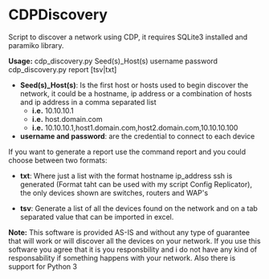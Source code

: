 # CDPDiscovery

Script to discover a network using CDP, it requires SQLite3 installed and paramiko library.

**Usage:**
cdp_discovery.py Seed(s)_Host(s) username password
cdp_discovery.py report [tsv|txt]

- **Seed(s)_Host(s)**: Is the first host or hosts used to begin discover the network, it could be a hostname, ip address or a combination of hosts and ip address in a comma separated list
    - **i.e.** 10.10.10.1
    - **i.e.** host.domain.com
    - **i.e.** 10.10.10.1,host1.domain.com,host2.domain.com,10.10.10.100
- **username and password**: are the credential to connect to each device

If you want to generate a report use the command report and you could choose between two formats:

- **txt**: Where just a list with the format hostname ip_address ssh is generated (Format taht can be used with my script Config Replicator), the only devices shown are switches, routers and WAP's

- **tsv**: Generate a list of all the devices found on the network and on a tab separated value that can be imported in excel.

**Note:** This software is provided AS-IS and without any type of guarantee that will work or will discover all the devices on your network. If you use this software you agree that it is you responsbility and i do not have any kind of responsability if something happens with your network.
Also there is support for Python 3